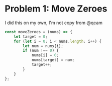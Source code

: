 # Problem 1: Move Zeroes

I did this on my own, I'm not copy from @qcam

```javascript
const moveZeroes = (nums) => {
    let target = 0;
    for (let i = 0; i < nums.length; i++) {
        let num = nums[i];
        if (num !== 0) {
            nums[i] = 0;
            nums[target] = num;
            target++;
        }
    }
};
```
